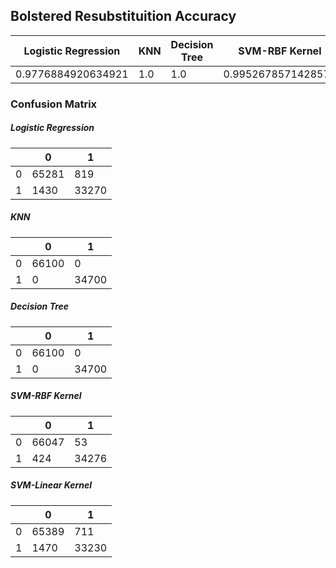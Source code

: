 ## Bolstered Resubstituition  Accuracy
 Logistic Regression  | KNN | Decision Tree | SVM-RBF Kernel | SVM-Linear Kernel |
--- |--- |--- |--- |--- |
0.9776884920634921 | 1.0 | 1.0 | 0.9952678571428571 | 0.9783630952380953 | 

 ### Confusion Matrix 


 ##### Logistic Regression 
 | | 0 | 1 
 -- | -- | -- 
0 |65281 | 819
1 |1430 | 33270



 ##### KNN
 | | 0 | 1 
 -- | -- | -- 
0 |66100 | 0
1 |0 | 34700



 ##### Decision Tree
 | | 0 | 1 
 -- | -- | -- 
0 |66100 | 0
1 |0 | 34700



 ##### SVM-RBF Kernel
 | | 0 | 1 
 -- | -- | -- 
0 |66047 | 53
1 |424 | 34276



 ##### SVM-Linear Kernel
 | | 0 | 1 
 -- | -- | -- 
0 |65389 | 711
1 |1470 | 33230



